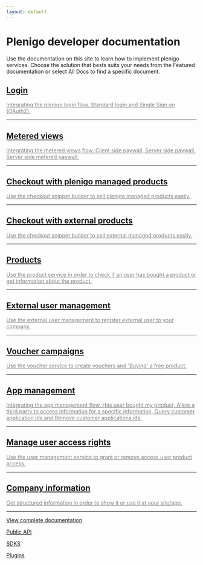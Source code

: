 ```yaml
---
layout: default
---
```


# Plenigo developer documentation

Use the documentation on this site to learn how to implement plenigo services. Choose the solution that bests suits your needs from the Featured documentation or select All Docs to find a specific document.

<div class="container">
        <div class="row">
            <div class="col-lg-8 col-lg-offset-2 col-md-10 col-md-offset-1">
                <div class="post-preview">
                    <a href="login">
                        <h2 class="post-title">
                            Login
                        </h2>
                        <a href="login" style="color:grey"> 
                        Integrating the plenigo login flow. Standard login and Single Sign on (OAuth2).
                        </a>
                    </a>
                </div>
                <hr>
                 <div class="post-preview">
                      <a href="paywall" >
                           <h2 class="post-title">
                           Metered views
                           </h2>
                           <a href="paywall" style="color: grey"> 
                           Integrating the metered views flow. Client side paywall, Server side paywall, Server side metered paywall.
                           </a>
                      </a>
                 </div>
                 <hr>
                <div class="post-preview">
                    <a href="checkout_plenigo_managed_products">
                        <h2 class="post-title">
                            Checkout with plenigo managed products
                        </h2>
                        <a href="checkout_plenigo_managed_products" style="color:grey"> 
                        Use the checkout snippet builder to sell plenigo managed products easily. </a>
                    </a>
                </div>
                  <hr>
                <div class="post-preview">
                    <a href="checkout_external_products">
                        <h2 class="post-title">
                    Checkout with external products
                        </h2>
                    <a href="checkout_external_products" style="color:grey"> 
                     Use the checkout snippet builder to sell external managed products easily. </a>
                    </a>
                </div>
                <hr>
                <div class="post-preview">
                    <a href="products">
                         <h2 class="post-title">
                          Products
                         </h2>
                         <a href="products" style="color:grey"> 
                         Use the product service in order to check if an user has bought a product or get information about the product.
                         </a>
                    </a>
                </div>
                 <hr>
                 <div class="post-preview">
                      <a href="external_user_management"  >
                          <h2 class="post-title">
                           External user management
                           </h2>
                           <a href="external_user_management" style="color: grey"> 
                           Use the external user management to register external user to your company.
                          </a>
                      </a>
                 </div>
                 <hr>
                 <div class="post-preview">
                      <a href="voucher_campaigns"  >
                           <h2 class="post-title">
                           Voucher campaigns
                           </h2>
                           <a href="voucher_campaigns" style="color: grey"> 
                            Use the voucher service to create vouchers and 'Buying' a free product.
                           </a>
                 </a>
                 </div>
                 <hr>
                 <div class="post-preview">
                       <a href="app_management"  >
                            <h2 class="post-title">
                            App management
                            </h2>
                            <a href="app_management" style="color: grey"> 
                            Integrating the app management flow. Has user bought my product, Allow a third party to access information for a specific information, Query customer application ids and Remove customer applications ids. 
                       </a>
                 </a>
                </div>
                <hr>                   
                <div class="post-preview">
                        <a href="manage_user_access_rights"  >
                             <h2 class="post-title">
                             Manage user access rights
                             </h2>
                             <a href="manage_user_access_rights" style="color: grey"> 
                             Use the user management service to grant or remove access user product access.
                        </a>
                       </a>
                </div>        
                <hr>                   
                <div class="post-preview">
                        <a href="company_information"  >
                             <h2 class="post-title">
                            Company information
                             </h2>
                             <a href="company_information" style="color: grey"> 
                             Get structured information in order to show it or use it at your site/app.</a>
                       </a>
                 </div>   
                </div>  
</div>   
</div>


***
[View complete documentation](complete_documentation)

[Public API](https://api.plenigo.com)

[SDKS](/sdks)

[Plugins](/plugins)
